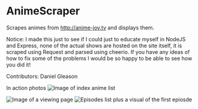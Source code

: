 # AnimeScraper
Scrapes animes from http://anime-joy.tv and displays them.

Notice:
I made this just to see if I could just to educate myself in NodeJS and Express, none of the actual shows are hosted on the site itself, it is scraped using Request and parsed using cheerio. If you have any ideas of how to fix some of the problems I would be so happy to be able to see how you did it!

Contributors:
Daniel Gleason

In action photos
![Image of index anime list](http://i.imgur.com/AMcQh8x.png)

![Image of a viewing page](http://i.imgur.com/oQcqr5L.png)
![Episodes list plus a visual of the first epiosde](http://i.imgur.com/bKD5ejn.png)

